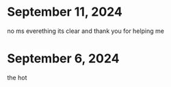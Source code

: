 # September 11, 2024
no ms everething its clear and thank you for helping me                                                                                                                                                                                              

# September 6, 2024                                                                 
the hot 
